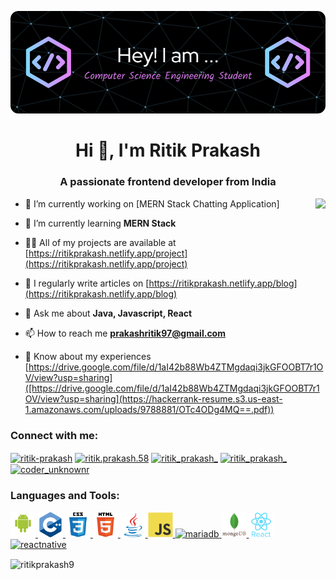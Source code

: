![Header](https://github.com/ritikprakash9/ritikprakash9/blob/main/github-header-image%20(2).png)
<h1 align="center">Hi 👋, I'm Ritik Prakash</h1>
<h3 align="center">A passionate frontend developer from India</h3>
<img src = "https://ritikprakash.netlify.app/images/developer.svg" align = "right" height = "200px"/>

- 🔭 I’m currently working on [MERN Stack Chatting Application]

- 🌱 I’m currently learning **MERN Stack**

- 👨‍💻 All of my projects are available at [https://ritikprakash.netlify.app/project](https://ritikprakash.netlify.app/project)

- 📝 I regularly write articles on [https://ritikprakash.netlify.app/blog](https://ritikprakash.netlify.app/blog)

- 💬 Ask me about **Java, Javascript, React**

- 📫 How to reach me **prakashritik97@gmail.com**

- 📄 Know about my experiences [https://drive.google.com/file/d/1aI42b88Wb4ZTMgdaqi3jkGFOOBT7r1OV/view?usp=sharing]([https://drive.google.com/file/d/1aI42b88Wb4ZTMgdaqi3jkGFOOBT7r1OV/view?usp=sharing](https://hackerrank-resume.s3.us-east-1.amazonaws.com/uploads/9788881/OTc4ODg4MQ==.pdf))

<h3 align="left">Connect with me:</h3>
<p align="left">
<a href="https://linkedin.com/in/ritik-prakash" target="blank"><img align="center" src="https://raw.githubusercontent.com/rahuldkjain/github-profile-readme-generator/master/src/images/icons/Social/linked-in-alt.svg" alt="ritik-prakash" height="30" width="40" /></a>
<a href="https://fb.com/ritik.prakash.58" target="blank"><img align="center" src="https://raw.githubusercontent.com/rahuldkjain/github-profile-readme-generator/master/src/images/icons/Social/facebook.svg" alt="ritik.prakash.58" height="30" width="40" /></a>
<a href="https://instagram.com/ritik_prakash_" target="blank"><img align="center" src="https://raw.githubusercontent.com/rahuldkjain/github-profile-readme-generator/master/src/images/icons/Social/instagram.svg" alt="ritik_prakash_" height="30" width="40" /></a>
<a href="https://www.hackerrank.com/ritik_prakash_" target="blank"><img align="center" src="https://raw.githubusercontent.com/rahuldkjain/github-profile-readme-generator/master/src/images/icons/Social/hackerrank.svg" alt="ritik_prakash_" height="30" width="40" /></a>
<a href="https://www.leetcode.com/coder_unknownr" target="blank"><img align="center" src="https://raw.githubusercontent.com/rahuldkjain/github-profile-readme-generator/master/src/images/icons/Social/leet-code.svg" alt="coder_unknownr" height="30" width="40" /></a>
</p>

<h3 align="left">Languages and Tools:</h3>
<p align="left"> <a href="https://developer.android.com" target="_blank" rel="noreferrer"> <img src="https://raw.githubusercontent.com/devicons/devicon/master/icons/android/android-original-wordmark.svg" alt="android" width="40" height="40"/> </a> <a href="https://www.w3schools.com/cpp/" target="_blank" rel="noreferrer"> <img src="https://raw.githubusercontent.com/devicons/devicon/master/icons/cplusplus/cplusplus-original.svg" alt="cplusplus" width="40" height="40"/> </a> <a href="https://www.w3schools.com/css/" target="_blank" rel="noreferrer"> <img src="https://raw.githubusercontent.com/devicons/devicon/master/icons/css3/css3-original-wordmark.svg" alt="css3" width="40" height="40"/> </a> <a href="https://www.w3.org/html/" target="_blank" rel="noreferrer"> <img src="https://raw.githubusercontent.com/devicons/devicon/master/icons/html5/html5-original-wordmark.svg" alt="html5" width="40" height="40"/> </a> <a href="https://www.java.com" target="_blank" rel="noreferrer"> <img src="https://raw.githubusercontent.com/devicons/devicon/master/icons/java/java-original.svg" alt="java" width="40" height="40"/> </a> <a href="https://developer.mozilla.org/en-US/docs/Web/JavaScript" target="_blank" rel="noreferrer"> <img src="https://raw.githubusercontent.com/devicons/devicon/master/icons/javascript/javascript-original.svg" alt="javascript" width="40" height="40"/> </a> <a href="https://mariadb.org/" target="_blank" rel="noreferrer"> <img src="https://www.vectorlogo.zone/logos/mariadb/mariadb-icon.svg" alt="mariadb" width="40" height="40"/> </a> <a href="https://www.mongodb.com/" target="_blank" rel="noreferrer"> <img src="https://raw.githubusercontent.com/devicons/devicon/master/icons/mongodb/mongodb-original-wordmark.svg" alt="mongodb" width="40" height="40"/> </a> <a href="https://reactjs.org/" target="_blank" rel="noreferrer"> <img src="https://raw.githubusercontent.com/devicons/devicon/master/icons/react/react-original-wordmark.svg" alt="react" width="40" height="40"/> </a> <a href="https://reactnative.dev/" target="_blank" rel="noreferrer"> <img src="https://reactnative.dev/img/header_logo.svg" alt="reactnative" width="40" height="40"/> </a> </p>

<p><img align="center" src="https://github-readme-stats.vercel.app/api/top-langs?username=ritikprakash9&show_icons=true&locale=en&layout=compact" alt="ritikprakash9" /></p>
